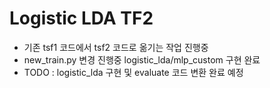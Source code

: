 # Logistic LDA TF2

* 기존 tsf1 코드에서 tsf2 코드로 옮기는 작업 진행중 
* new_train.py 변경 진행중 logistic_lda/mlp_custom 구현 완료
* TODO : logistic_lda 구현 및 evaluate 코드 변환 완료 예정